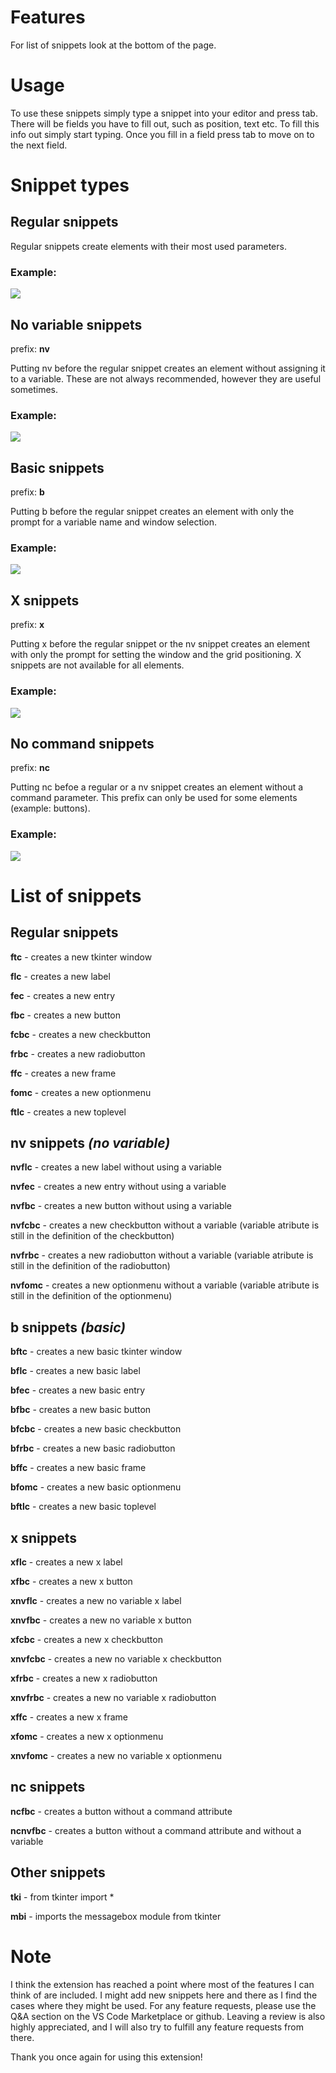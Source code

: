 # Features

For list of snippets look at the bottom of the page.

# Usage

To use these snippets simply type a snippet into your editor and press tab. There will be fields you have to fill out, such as position, text etc. To fill this info out simply start typing. Once you fill in a field press tab to move on to the next field.

# Snippet types

## Regular snippets

Regular snippets create elements with their most used parameters.

### Example:

![](images/flcexample.png)

## No variable snippets

prefix: **nv** 

Putting nv before the regular snippet creates an element without assigning it to a variable. These are not always recommended, however they are useful sometimes.

### Example:

![](images/nvflcexample.png)

## Basic snippets

prefix: **b**

Putting b before the regular snippet creates an element with only the prompt for a variable name and window selection.

### Example:

![](images/bfbcexample.png)


## X snippets

prefix: **x**

Putting x before the regular snippet or the nv snippet creates an element with only the prompt for setting the window and the grid positioning. X snippets are not available for all elements.

### Example:

![](images/xsnippetexample.png)

## No command snippets

prefix: **nc**

Putting nc befoe a regular or a nv snippet creates an element without a command parameter. This prefix can only be used for some elements (example: buttons).

### Example:

![](images/ncfbcncnvfbcexample.png)

# List of snippets

## Regular snippets

**ftc** - creates a new tkinter window

**flc** - creates a new label

**fec** - creates a new entry

**fbc** - creates a new button

**fcbc** - creates a new checkbutton

**frbc** - creates a new radiobutton

**ffc** - creates a new frame

**fomc** - creates a new optionmenu

**ftlc** - creates a new toplevel

## nv snippets *(no variable)*

**nvflc** - creates a new label without using a variable

**nvfec** - creates a new entry without using a variable

**nvfbc** - creates a new button without using a variable

**nvfcbc** - creates a new checkbutton without a variable (variable atribute is still in the definition of the checkbutton)

**nvfrbc** - creates a new radiobutton without a variable (variable atribute is still in the definition of the radiobutton)

**nvfomc** - creates a new optionmenu without a variable (variable atribute is still in the definition of the optionmenu)

## b snippets *(basic)*

**bftc** - creates a new basic tkinter window

**bflc** - creates a new basic label

**bfec** - creates a new basic entry

**bfbc** - creates a new basic button

**bfcbc** - creates a new basic checkbutton

**bfrbc** - creates a new basic radiobutton

**bffc** - creates a new basic frame

**bfomc** - creates a new basic optionmenu

**bftlc** - creates a new basic toplevel

## x snippets

**xflc** - creates a new x label

**xfbc** - creates a new x button

**xnvflc** - creates a new no variable x label

**xnvfbc** - creates a new no variable x button

**xfcbc** - creates a new x checkbutton

**xnvfcbc** - creates a new no variable x checkbutton

**xfrbc** - creates a new x radiobutton

**xnvfrbc** - creates a new no variable x radiobutton

**xffc** - creates a new x frame

**xfomc** - creates a new x optionmenu

**xnvfomc** - creates a new no variable x optionmenu

## nc snippets

**ncfbc** - creates a button without a command attribute

**ncnvfbc** - creates a button without a command attribute and without a variable

## Other snippets

**tki** - from tkinter import *

**mbi** - imports the messagebox module from tkinter

# Note

I think the extension has reached a point where most of the features I can think of are included. I might add new snippets here and there as I find the cases where they might be used. For any feature requests, please use the Q&A section on the VS Code Marketplace or github. Leaving a review is also highly appreciated, and I will also try to fulfill any feature requests from there.

Thank you once again for using this extension!
